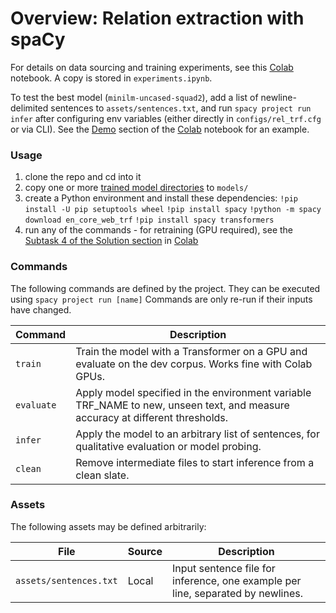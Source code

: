 <!-- SPACY PROJECT: AUTO-GENERATED DOCS START (do not remove) -->

# Overview: Relation extraction with spaCy

For details on data sourcing and training experiments, see this [Colab](https://colab.research.google.com/drive/1marycqYnZzFB-Rqd6crFFYvZvWOtaKoE?usp=sharing) notebook. A copy is stored in `experiments.ipynb`.

To test the best model (`minilm-uncased-squad2`), add a list of newline-delimited sentences to `assets/sentences.txt`, and run `spacy project run infer` after configuring env variables (either directly in `configs/rel_trf.cfg` or via CLI). See the [Demo](https://colab.research.google.com/drive/1marycqYnZzFB-Rqd6crFFYvZvWOtaKoE#scrollTo=-fl1qdKS1nhZ) section of the [Colab](https://colab.research.google.com/drive/1marycqYnZzFB-Rqd6crFFYvZvWOtaKoE?usp=sharing) notebook for an example.

### Usage

1. clone the repo and cd into it
2. copy one or more [trained model directories](https://drive.google.com/drive/folders/1-5SxyYSaiTy-BzWfGCV7dunHurJkxwdz?usp=sharing) to `models/`
2. create a Python environment and install these dependencies:
    `!pip install -U pip setuptools wheel`
    `!pip install spacy`
    `!python -m spacy download en_core_web_trf`
    `!pip install spacy transformers`
3. run any of the commands - for retraining (GPU required), see the [Subtask 4 of the Solution section](https://colab.research.google.com/drive/1marycqYnZzFB-Rqd6crFFYvZvWOtaKoE#scrollTo=sRsbmO2xCd5h) in [Colab](https://colab.research.google.com/drive/1marycqYnZzFB-Rqd6crFFYvZvWOtaKoE?usp=sharing)


### Commands

The following commands are defined by the project. They
can be executed using `spacy project run [name]`
Commands are only re-run if their inputs have changed.

| Command | Description |
| --- | --- |
| `train` | Train the model with a Transformer on a GPU and evaluate on the dev corpus. Works fine with Colab GPUs. |
| `evaluate` | Apply model specified in the environment variable TRF_NAME to new, unseen text, and measure accuracy at different thresholds. |
| `infer` | Apply the model to an arbitrary list of sentences, for qualitative evaluation or model probing. |
| `clean` | Remove intermediate files to start inference from a clean slate. |


### Assets

The following assets may be defined arbitrarily:

| File | Source | Description |
| --- | --- | --- |
| `assets/sentences.txt` | Local | Input sentence file for inference, one example per line, separated by newlines. |

<!-- SPACY PROJECT: AUTO-GENERATED DOCS END (do not remove) -->
